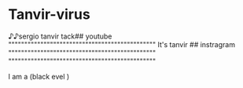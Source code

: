 # Tanvir-virus
♪♪sergio tanvir tack## youtube
""""""""""""""""""""""""""""""""""""""""""""""
It's tanvir ## instragram
""""""""""""""""""""""""""""""""""""""""""""""
""""""""""""""""""""""""""""""""""""""""""""""

I am a (black evel )

